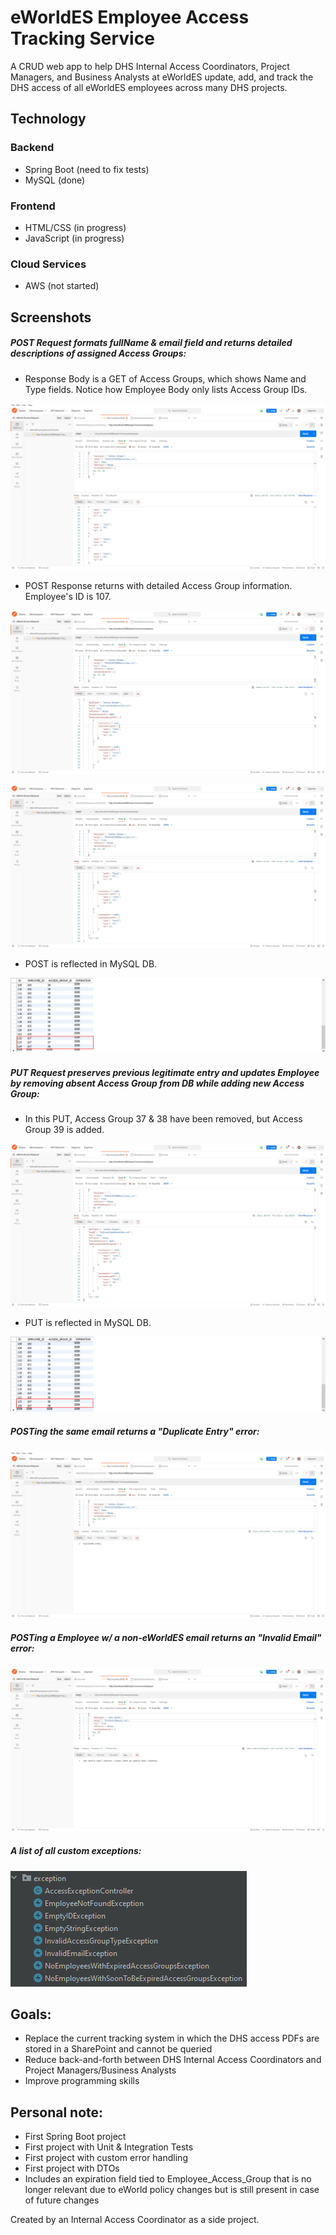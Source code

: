 # eWorldES Employee Access Tracking Service

A CRUD web app to help DHS Internal Access Coordinators, Project Managers, and Business Analysts at eWorldES update, add, and track the DHS access of all eWorldES employees across many DHS projects. 


## Technology

### Backend
- Spring Boot (need to fix tests)
- MySQL (done)
### Frontend
- HTML/CSS (in progress)
- JavaScript (in progress)
### Cloud Services
- AWS (not started)

## Screenshots
##### POST Request formats fullName & email field and returns detailed descriptions of assigned Access Groups:
  
* Response Body is a GET of Access Groups, which shows Name and Type fields. Notice how Employee Body only lists Access Group IDs.

![POST1](screenshots/POST1.jpg)

* POST Response returns with detailed Access Group information. Employee's ID is 107.

![POST2](screenshots/POST2.jpg)

![POST3](screenshots/POST3.jpg)

* POST is reflected in MySQL DB.

![POST4](screenshots/POST4.jpg)

##### PUT Request preserves previous legitimate entry and updates Employee by removing absent Access Group from DB while adding new Access Group:

* In this PUT, Access Group 37 & 38 have been removed, but Access Group 39 is added.

![PUT1](screenshots/PUT1.jpg)

* PUT is reflected in MySQL DB.

![PUT2](screenshots/PUT2.jpg)

##### POSTing the same email returns a "Duplicate Entry" error:

![DUPLICATE_ERROR](screenshots/DUPLICATE_ERROR.jpg)

##### POSTing a Employee w/ a non-eWorldES email returns an "Invalid Email" error:

![INVALID_EMAIL_ERROR](screenshots/INVALID_EMAIL_ERROR.jpg)

##### A list of all custom exceptions:

![ALL_ERRORS](screenshots/ALL_ERRORS.jpg)

## Goals: 
- Replace the current tracking system in which the DHS access PDFs are stored in a SharePoint and cannot be queried 
- Reduce back-and-forth between DHS Internal Access Coordinators and Project Managers/Business Analysts 
- Improve programming skills

## Personal note: 
- First Spring Boot project 
- First project with Unit & Integration Tests
- First project with custom error handling
- First project with DTOs 
- Includes an expiration field tied to Employee_Access_Group that is no longer relevant due to eWorld policy changes but is still present in case of future changes

Created by an Internal Access Coordinator as a side project.

